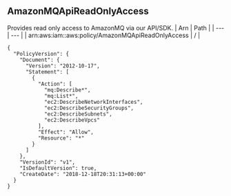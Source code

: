 
## AmazonMQApiReadOnlyAccess
Provides read only access to AmazonMQ via our API/SDK.
| Arn | Path |
| --- | --- |
| arn:aws:iam::aws:policy/AmazonMQApiReadOnlyAccess | / |
```
{
  "PolicyVersion": {
    "Document": {
      "Version": "2012-10-17",
      "Statement": [
        {
          "Action": [
            "mq:Describe*",
            "mq:List*",
            "ec2:DescribeNetworkInterfaces",
            "ec2:DescribeSecurityGroups",
            "ec2:DescribeSubnets",
            "ec2:DescribeVpcs"
          ],
          "Effect": "Allow",
          "Resource": "*"
        }
      ]
    },
    "VersionId": "v1",
    "IsDefaultVersion": true,
    "CreateDate": "2018-12-18T20:31:13+00:00"
  }
}
```
